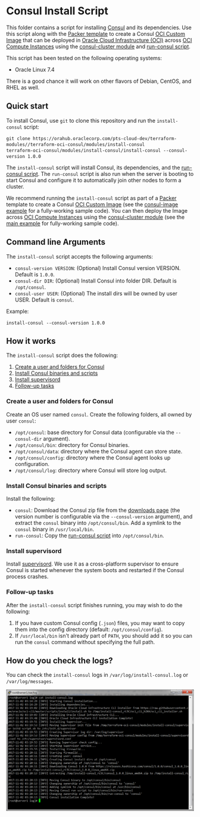
# Consul Install Script

This folder contains a script for installing [Consul](https://www.consul.io/) and its dependencies. Use this script along with the [Packer template](../../examples/consul-image#quick-start) to create a Consul [OCI Custom Image](https://docs.us-phoenix-1.oraclecloud.com/Content/Compute/Tasks/managingcustomimages.htm?Highlight=Image) that can be deployed in [Oracle Cloud Infrastructure (OCI)](https://cloud.oracle.com/en_US/cloud-infrastructure) across [OCI Compute Instances](https://cloud.oracle.com/en_US/infrastructure/compute) using the [consul-cluster module](../consul-cluster) and [run-consul script](../run-consul).

This script has been tested on the following operating systems:
* Oracle Linux 7.4

There is a good chance it will work on other flavors of Debian, CentOS, and RHEL as well.


## Quick start

To install Consul, use `git` to clone this repository and run the `install-consul` script:

```
git clone https://orahub.oraclecorp.com/pts-cloud-dev/terraform-modules//terraform-oci-consul/modules/install-consul
terraform-oci-consul/modules/install-consul/install-consul --consul-version 1.0.0
```

The `install-consul` script will install Consul, its dependencies, and the [run-consul script](../run-consul). The `run-consul` script is also run when the server is booting to start Consul and configure it to automatically join other nodes to form a cluster.

We recommend running the `install-consul` script as part of a [Packer](https://www.packer.io/) template to create a Consul [OCI Custom Image](https://docs.us-phoenix-1.oraclecloud.com/Content/Compute/Tasks/managingcustomimages.htm?Highlight=Image) (see the [consul-image example](../../examples/consul-image) for a fully-working sample code). You can then deploy the Image across [OCI Compute Instances](https://cloud.oracle.com/en_US/infrastructure/compute) using the [consul-cluster module](../consul-cluster) (see the [main example](../../README.md) for fully-working sample code).


## Command line Arguments

The `install-consul` script accepts the following arguments:

* `consul-version VERSION`: (Optional) Install Consul version VERSION. Default is `1.0.0`.
* `consul-dir DIR`: (Optional) Install Consul into folder DIR. Default is `/opt/consul`.
* `consul-user USER`: (Optional) The install dirs will be owned by user USER. Default is `consul`.

Example:
```
install-consul --consul-version 1.0.0
```


## How it works

The `install-consul` script does the following:

1. [Create a user and folders for Consul](#create-a-user-and-folders-for-consul)
1. [Install Consul binaries and scripts](#install-consul-binaries-and-scripts)
1. [Install supervisord](#install-supervisord)
1. [Follow-up tasks](#follow-up-tasks)


### Create a user and folders for Consul

Create an OS user named `consul`. Create the following folders, all owned by user `consul`:

* `/opt/consul`: base directory for Consul data (configurable via the `--consul-dir` argument).
* `/opt/consul/bin`: directory for Consul binaries.
* `/opt/consul/data`: directory where the Consul agent can store state.
* `/opt/consul/config`: directory where the Consul agent looks up configuration.
* `/opt/consul/log`: directory where Consul will store log output.


### Install Consul binaries and scripts

Install the following:

* `consul`: Download the Consul zip file from the [downloads page](https://www.consul.io/downloads.html) (the version number is configurable via the `--consul-version` argument), and extract the `consul` binary into `/opt/consul/bin`. Add a symlink to the `consul` binary in `/usr/local/bin`.
* `run-consul`: Copy the [run-consul script](../run-consul) into `/opt/consul/bin`.


### Install supervisord

Install [supervisord](http://supervisord.org/). We use it as a cross-platform supervisor to ensure Consul is started whenever the system boots and restarted if the Consul process crashes.


### Follow-up tasks

After the `install-consul` script finishes running, you may wish to do the following:

1. If you have custom Consul config (`.json`) files, you may want to copy them into the config directory (default: `/opt/consul/config`).
1. If `/usr/local/bin` isn't already part of `PATH`, you should add it so you can run the `consul` command without specifying the full path.


## How do you check the logs?

You can check the `install-consul` logs in `/var/log/install-consul.log` or `/var/log/messages`.

![Install Consul Log](../../_doc/install-consul-log-screenshot.png)


